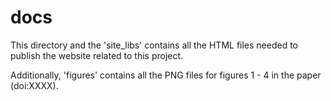 # docs



 This directory and the 'site_libs' contains all the HTML files needed to publish the website related to this project. 
 
 
 
 Additionally, 'figures' contains all the PNG files for figures 1 - 4 in the paper (doi:XXXX).  
